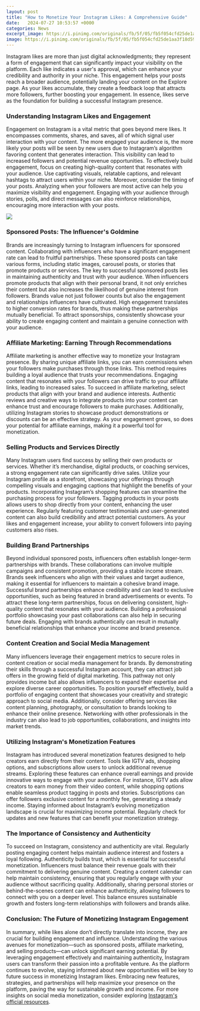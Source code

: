 ```yaml
---
layout: post
title: "How to Monetize Your Instagram Likes: A Comprehensive Guide"
date:   2024-07-27 10:53:57 +0000
categories: News
excerpt_image: https://i.pinimg.com/originals/fb/5f/05/fb5f054cfd25de1aa3f18d59fce422e4.png
image: https://i.pinimg.com/originals/fb/5f/05/fb5f054cfd25de1aa3f18d59fce422e4.png
---
```


Instagram likes are more than just digital acknowledgments; they represent a form of engagement that can significantly impact your visibility on the platform. Each like indicates a user's approval, which can enhance your credibility and authority in your niche. This engagement helps your posts reach a broader audience, potentially landing your content on the Explore page. As your likes accumulate, they create a feedback loop that attracts more followers, further boosting your engagement. In essence, likes serve as the foundation for building a successful Instagram presence.
### Understanding Instagram Likes and Engagement
Engagement on Instagram is a vital metric that goes beyond mere likes. It encompasses comments, shares, and saves, all of which signal user interaction with your content. The more engaged your audience is, the more likely your posts will be seen by new users due to Instagram’s algorithm favoring content that generates interaction. This visibility can lead to increased followers and potential revenue opportunities.
To effectively build engagement, focus on creating high-quality content that resonates with your audience. Use captivating visuals, relatable captions, and relevant hashtags to attract users within your niche. Moreover, consider the timing of your posts. Analyzing when your followers are most active can help you maximize visibility and engagement. Engaging with your audience through stories, polls, and direct messages can also reinforce relationships, encouraging more interaction with your posts.

![](https://i.pinimg.com/originals/fb/5f/05/fb5f054cfd25de1aa3f18d59fce422e4.png)
### Sponsored Posts: The Influencer's Goldmine
Brands are increasingly turning to Instagram influencers for sponsored content. Collaborating with influencers who have a significant engagement rate can lead to fruitful partnerships. These sponsored posts can take various forms, including static images, carousel posts, or stories that promote products or services. The key to successful sponsored posts lies in maintaining authenticity and trust with your audience.
When influencers promote products that align with their personal brand, it not only enriches their content but also increases the likelihood of genuine interest from followers. Brands value not just follower counts but also the engagement and relationships influencers have cultivated. High engagement translates to higher conversion rates for brands, thus making these partnerships mutually beneficial. To attract sponsorships, consistently showcase your ability to create engaging content and maintain a genuine connection with your audience.
### Affiliate Marketing: Earning Through Recommendations
Affiliate marketing is another effective way to monetize your Instagram presence. By sharing unique affiliate links, you can earn commissions when your followers make purchases through those links. This method requires building a loyal audience that trusts your recommendations. Engaging content that resonates with your followers can drive traffic to your affiliate links, leading to increased sales.
To succeed in affiliate marketing, select products that align with your brand and audience interests. Authentic reviews and creative ways to integrate products into your content can enhance trust and encourage followers to make purchases. Additionally, utilizing Instagram stories to showcase product demonstrations or discounts can be an effective strategy. As your engagement grows, so does your potential for affiliate earnings, making it a powerful tool for monetization.
### Selling Products and Services Directly
Many Instagram users find success by selling their own products or services. Whether it’s merchandise, digital products, or coaching services, a strong engagement rate can significantly drive sales. Utilize your Instagram profile as a storefront, showcasing your offerings through compelling visuals and engaging captions that highlight the benefits of your products. 
Incorporating Instagram’s shopping features can streamline the purchasing process for your followers. Tagging products in your posts allows users to shop directly from your content, enhancing the user experience. Regularly featuring customer testimonials and user-generated content can also build credibility and attract potential customers. As your likes and engagement increase, your ability to convert followers into paying customers also rises.
### Building Brand Partnerships
Beyond individual sponsored posts, influencers often establish longer-term partnerships with brands. These collaborations can involve multiple campaigns and consistent promotion, providing a stable income stream. Brands seek influencers who align with their values and target audience, making it essential for influencers to maintain a cohesive brand image.
Successful brand partnerships enhance credibility and can lead to exclusive opportunities, such as being featured in brand advertisements or events. To attract these long-term partnerships, focus on delivering consistent, high-quality content that resonates with your audience. Building a professional portfolio showcasing your past collaborations can also help in securing future deals. Engaging with brands authentically can result in mutually beneficial relationships that enhance your income and brand presence.
### Content Creation and Social Media Management
Many influencers leverage their engagement metrics to secure roles in content creation or social media management for brands. By demonstrating their skills through a successful Instagram account, they can attract job offers in the growing field of digital marketing. This pathway not only provides income but also allows influencers to expand their expertise and explore diverse career opportunities.
To position yourself effectively, build a portfolio of engaging content that showcases your creativity and strategic approach to social media. Additionally, consider offering services like content planning, photography, or consultation to brands looking to enhance their online presence. Networking with other professionals in the industry can also lead to job opportunities, collaborations, and insights into market trends.
### Utilizing Instagram's Monetization Features
Instagram has introduced several monetization features designed to help creators earn directly from their content. Tools like IGTV ads, shopping options, and subscriptions allow users to unlock additional revenue streams. Exploring these features can enhance overall earnings and provide innovative ways to engage with your audience.
For instance, IGTV ads allow creators to earn money from their video content, while shopping options enable seamless product tagging in posts and stories. Subscriptions can offer followers exclusive content for a monthly fee, generating a steady income. Staying informed about Instagram’s evolving monetization landscape is crucial for maximizing income potential. Regularly check for updates and new features that can benefit your monetization strategy.
### The Importance of Consistency and Authenticity
To succeed on Instagram, consistency and authenticity are vital. Regularly posting engaging content helps maintain audience interest and fosters a loyal following. Authenticity builds trust, which is essential for successful monetization. Influencers must balance their revenue goals with their commitment to delivering genuine content.
Creating a content calendar can help maintain consistency, ensuring that you regularly engage with your audience without sacrificing quality. Additionally, sharing personal stories or behind-the-scenes content can enhance authenticity, allowing followers to connect with you on a deeper level. This balance ensures sustainable growth and fosters long-term relationships with followers and brands alike.
### Conclusion: The Future of Monetizing Instagram Engagement
In summary, while likes alone don’t directly translate into income, they are crucial for building engagement and influence. Understanding the various avenues for monetization—such as sponsored posts, affiliate marketing, and selling products—can unlock significant earning potential. By leveraging engagement effectively and maintaining authenticity, Instagram users can transform their passion into a profitable venture.
As the platform continues to evolve, staying informed about new opportunities will be key to future success in monetizing Instagram likes. Embracing new features, strategies, and partnerships will help maximize your presence on the platform, paving the way for sustainable growth and income. For more insights on social media monetization, consider exploring [Instagram's official resources](https://us.edu.vn/en/Instagram).